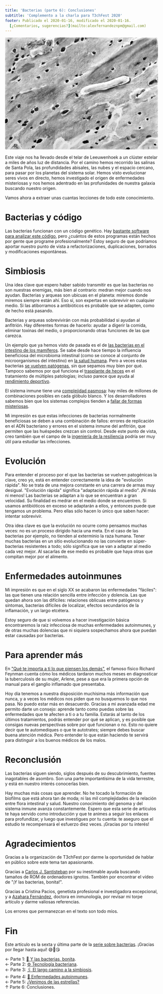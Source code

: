 ```yaml
---
title: 'Bacterias (parte 6): Conclusiones'
subtitle: 'Complemento a la charla para T3chFest 2020'
footer: Publicado el 2020-01-16, modificado el 2020-01-16.
  [¿Comentarios, sugerencias?](mailto:alexfernandeznpm@gmail.com)
---
```


![Un ejemplar de _Vibrio cholerae_, la bacteria que causa el cólera, al microscopio electrónico. Dibujo del autor, basado en [esta imagen](https://pixnio.com/science/microscopy-images/vibrio-related-diseases/vibrio-cholerae-bacteria-under-electron-micrograph).](/2020/pics/bacterias-vibrio-cholerae-dibujo.jpg "La bacteria, alargada y de una micra de ancho, aparece en un fondo gris con agujeritos, reminiscente de un vaso sanguíneo.")

Este viaje nos ha llevado desde el telar de Leeuwenhoek
a un clúster estelar a miles de años luz de distancia.
Por el camino hemos recorrido
las salinas de Santa Pola,
las profundidades abisales,
las nubes y el espacio cercano,
para pasar por los planetas del sistema solar.
Hemos visto evolucionar seres vivos en directo,
hemos investigado el origen de enfermedades misteriosas
y nos hemos adentrado en las profunidades de nuestra galaxia
buscando nuestro origen.

Vamos ahora a extraer unas cuantas lecciones de todo este conocimiento.

# Bacterias y código

Las bacterias funcionan con un código genético.
Hay [bastante software para analizar este código](),
pero ¿cuántos de estos programas están hechos por gente que programe profesionalmente?
Estoy seguro de que podríamos aportar nuestro punto de vista a refactorizaciones,
duplicaciones, borrados y modificaciones espontáneas.

# Simbiosis

Una idea clave que espero haber sabido transmitir es que las bacterias
no son nuestras enemigas, más bien al contrario:
medran mejor cuando nos ayudan.
Bacterias y arqueas son ubicuas en el planeta:
miremos donde miremos siempre están ahí.
Eso sí, son expertas en sobrevivir en cualquier medio.
Si las atiborramos a antibióticos es probable que se adapten,
como de hecho está pasando.

Bacterias y arqueas sobrevivirán con más probabilidad si ayudan al anfitrión.
Hay diferentes formas de hacerlo:
ayudar a digerir la comida,
eliminar toxinas del medio,
o proporcionando otras funciones de las que carezca.

Un ejemplo que ya hemos visto de pasada es el de
[las bacterias en el intestino de los mamíferos](https://www.ncbi.nlm.nih.gov/pmc/articles/PMC3152488/).
Se sabe desde hace tiempo
la influencia beneficiosa del microbioma intestinal
(como se conoce al conjunto de microorganismos del intestino)
en [la salud humana](https://www.frontiersin.org/articles/10.3389/fimmu.2018.02667/full).
Pero a veces estas bacterias
[se vuelven patógenas](https://www.uv.es/biodiver/pdfs/PerezBrocal2013-2.pdf),
sin que sepamos muy bien por qué.
Tampoco sabemos por qué funciona el
[trasplante de heces]()
en el tratamiento de múltiples patologías;
incluso parece que ayuda al
[rendimiento deportivo]().

El sistema inmune tiene una [complejidad pasmosa](https://www.mc.vanderbilt.edu/vanderbiltmedicine/cracking-the-code-of-the-immune-system/):
hay miles de millones de combinaciones posibles en cada glóbulo blanco.
Y los desarrolladores sabemos bien que los sistemas complejos
tienden a [fallar de formas misteriosas](https://web.mit.edu/2.75/resources/random/How%20Complex%20Systems%20Fail.pdf).

Mi impresión es que estas infecciones de bacterias normalmente beneficiosas
se deben a una combinación de fallos:
errores de replicación en el ADN bacteriano
y errores en el sistema inmune del anfitrión,
que permiten que las huéspedes crezcan sin control.
Desde este punto de vista,
creo también que el campo de la
[ingeniería de la resiliencia](https://dl.acm.org/doi/pdf/10.1145/2367376.2371297)
podría ser muy útil para estudiar las infecciones.

# Evolución

Para entender el proceso por el que las bacterias se vuelven patogénicas
la clave, creo yo,
está en entender correctamente la idea de "evolución rápida".
No se trata de una mejora constante en una carrera de armas muy desigual.
"Evolución rápida" significa "adaptación rápida al medio".
¡Ni más ni menos!
Las bacterias se adaptan a lo que se encuentran a gran velocidad.
Su finalidad es medrar en el medio donde se encuentren.
Si usamos antibióticos en exceso se adaptarán a ellos,
y entonces puede que tengamos un problema.
Pero ellas sólo hacen lo único que saben hacer:
intentar sobrevivir.

Otra idea clave es que la evolución no ocurre como pensamos muchas veces:
no es un proceso dirigido hacia una meta.
En el caso de las bacterias por ejemplo,
no tienden al exterminio la raza humana.
Tener muchas bacterias en un sitio evolucionando
no las convierte en súper-bacterias resistentes a todo;
sólo significa que se van a adaptar al medio cada vez mejor.
Al sacarlas de ese medio es probable que haya otras que compitan mejor por el alimento.

# Enfermedades autoinmunes

Mi impresión es que en el siglo XX se acabaron las enfermedades "fáciles":
las que tienen una relación sencilla entre infección y dolencia.
Las que quedan ahora son las difíciles:
relaciones oblicuas entre patógenos y síntomas,
bacterias difíciles de localizar,
efectos secundarios de la inflamación,
y un largo etcétera.

Estoy seguro de que si volvemos a hacer investigación básica
encontraremos la raíz infecciosa de muchas enfermedades autoinmunes,
y de otras muchas dolencias que ni siquiera sospechamos ahora que puedan estar causadas por bacterias.

# Para aprender más

En ["Qué te importa a ti lo que piensen los demás"](https://en.wikipedia.org/wiki/What_Do_You_Care_What_Other_People_Think%3F),
el famoso físico Richard Feynman cuenta cómo los médicos tardaron muchos meses en diagnosticar
la tuberculosis de su mujer, Arlene,
pese a que era la primera opción de manual para el ganglio inflamado que presentaba.

Hoy día tenemos a nuestra disposición muchísima más información que nunca,
y a veces los médicos nos piden que no busquemos lo que nos pasa.
No puedo estar más en desacuerdo.
Gracias a mi avanzada edad me permito darte un consejo:
aprende tanto como puedas sobre las enfermedades que te afecten a ti o a tu familia.
Estarás al tanto de los últimos tratamientos,
podrás entender por qué se aplican,
y es posible que consigas nuevas perspectivas sobre por qué funcionan o no.
Esto no quiere decir que te automediques o que te autotrates;
siempre debes buscar buena atención médica.
Pero entender lo que están haciendo te servirá para distinguir a los buenos médicos de los malos.

# Reconclusión

Las bacterias siguen siendo,
siglos después de su descubrimiento,
fuentes inagotables de asombro.
Son una parte importantísima de la vida terrestre,
y está en nuestro interés conocerlas bien.

Hay muchas más cosas que aprender.
No he tocado la formación de biofilms que está ahora tan de moda;
ni las mil complejidades de la relación entre flora intestinal y salud.
Nuestro conocimiento del genoma y del sistema inmune avanza constantemente.
Espero que esta serie de artículos te haya servido como introducción
y que te animes a seguir los enlaces para profundizar,
y luego que investigues por tu cuenta:
te aseguro que el estudio te recompensará el esfuerzo diez veces.
¡Gracias por tu interés!

# Agradecimientos

Gracias a la organización de T3chFest por darme la oportunidad de hablar en público
sobre este tema tan apasionante.

Gracias a
[Carlos J. Santisteban](https://twitter.com/zuiko21)
por su inestimable ayuda buscando tamaños de ROM de ordenadores ignotos.
También por encontrar el vídeo de "¡Y las bacterias, bonita!".

Gracias a Cristina Pacios, genetista profesional e investigadora excepcional,
y a [Azahara Fernández](https://twitter.com/azahara_fergui),
doctora en inmunología,
por revisar mi torpe artículo y darme valiosas referencias.

Los errores que permanezcan en el texto son todo míos.

# Fin

Este artículo es la sexta y última parte de la
[serie sobre bacterias](bacterias-maquinas).
¡Gracias por llegar hasta aquí! 😅🦠😘

← Parte 1: [🦠 Y las bacterias, bonita](/2021/bacterias-bonita).  
← Parte 2: [⚙️ Tecnología bacteriana](/2022/bacterias-tecnologia).  
← Parte 3: [🖇️ El largo camino a la simbiosis](/2022/bacterias-simbiosis).  
← Parte 4: [💉 Enfermedades autoinmunes](/2022/bacterias-autoinmunes).  
← Parte 5: [¿Venimos de las estrellas?](bacterias-estrellas)  
↑ Parte 6: Conclusiones.  


